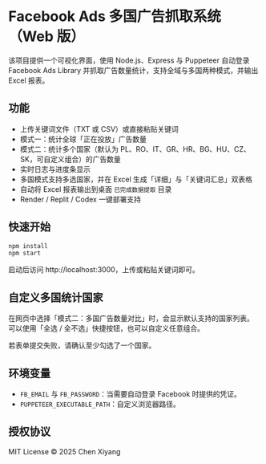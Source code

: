 # Facebook Ads 多国广告抓取系统（Web 版）

该项目提供一个可视化界面，使用 Node.js、Express 与 Puppeteer 自动登录 Facebook Ads Library 并抓取广告数量统计，支持全域与多国两种模式，并输出 Excel 报表。

## 功能
- 上传关键词文件（TXT 或 CSV）或直接粘贴关键词
- 模式一：统计全球「正在投放」广告数量
- 模式二：统计多个国家（默认为 PL、RO、IT、GR、HR、BG、HU、CZ、SK，可自定义组合）的广告数量
- 实时日志与进度条显示
- 多国模式支持多选国家，并在 Excel 生成「详细」与「关键词汇总」双表格
- 自动将 Excel 报表输出到桌面 `已完成数据提取` 目录
- Render / Replit / Codex 一键部署支持

## 快速开始
```bash
npm install
npm start
```
启动后访问 http://localhost:3000，上传或粘贴关键词即可。

## 自定义多国统计国家

在网页中选择「模式二：多国广告数量对比」时，会显示默认支持的国家列表。
可以使用「全选 / 全不选」快捷按钮，也可以自定义任意组合。

若表单提交失败，请确认至少勾选了一个国家。

## 环境变量
- `FB_EMAIL` 与 `FB_PASSWORD`：当需要自动登录 Facebook 时提供的凭证。
- `PUPPETEER_EXECUTABLE_PATH`：自定义浏览器路径。

## 授权协议
MIT License © 2025 Chen Xiyang
